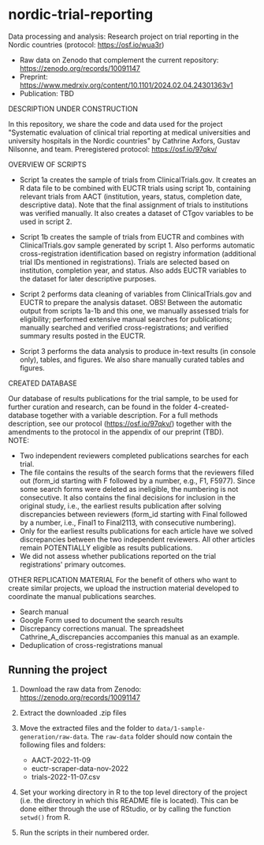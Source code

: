 # nordic-trial-reporting

Data processing and analysis: Research project on trial reporting in the Nordic countries (protocol: https://osf.io/wua3r)

- Raw data on Zenodo that complement the current repository: https://zenodo.org/records/10091147
- Preprint: https://www.medrxiv.org/content/10.1101/2024.02.04.24301363v1
- Publication: TBD

DESCRIPTION UNDER CONSTRUCTION

In this repository, we share the code and data used for the project "Systematic evaluation of clinical trial reporting at medical universities and university hospitals in the Nordic countries" by Cathrine Axfors, Gustav Nilsonne, and team. Preregistered protocol: https://osf.io/97qkv/

OVERVIEW OF SCRIPTS

- Script 1a creates the sample of trials from ClinicalTrials.gov. It creates an R data file to be combined with EUCTR trials using script 1b, containing relevant trials from AACT (institution, years, status, completion date, descriptive data). Note that the final assignment of trials to institutions was verified manually. It also creates a dataset of CTgov variables to be used in script 2.

- Script 1b creates the sample of trials from EUCTR and combines with ClinicalTrials.gov sample generated by script 1. Also performs automatic cross-registration identification based on registry information (additional trial IDs mentioned in registrations). Trials are selected based on institution, completion year, and status. Also adds EUCTR variables to the dataset for later descriptive purposes.

- Script 2 performs data cleaning of variables from ClinicalTrials.gov and EUCTR to prepare the analysis dataset.
  OBS! Between the automatic output from scripts 1a-1b and this one, we manually assessed trials for eligibility; performed extensive manual searches for publications; manually searched and verified cross-registrations; and verified summary results posted in the EUCTR.

- Script 3 performs the data analysis to produce in-text results (in console only), tables, and figures. We also share manually curated tables and figures.

CREATED DATABASE

Our database of results publications for the trial sample, to be used for further curation and research, can be found in the folder 4-created-database together with a variable description. For a full methods description, see our protocol (https://osf.io/97qkv/) together with the amendments to the protocol in the appendix of our preprint (TBD).  
NOTE:

- Two independent reviewers completed publications searches for each trial.
- The file contains the results of the search forms that the reviewers filled out (form_id starting with F followed by a number, e.g., F1, F5977). Since some search forms were deleted as ineligible, the numbering is not consecutive. It also contains the final decisions for inclusion in the original study, i.e., the earliest results publication after solving discrepancies between reviewers (form_id starting with Final followed by a number, i.e., Final1 to Final2113, with consecutive numbering).
- Only for the earliest results publications for each article have we solved discrepancies between the two independent reviewers. All other articles remain POTENTIALLY eligible as results publications.
- We did not assess whether publications reported on the trial registrations' primary outcomes.

OTHER REPLICATION MATERIAL
For the benefit of others who want to create similar projects, we upload the instruction material developed to coordinate the manual publications searches.

- Search manual
- Google Form used to document the search results
- Discrepancy corrections manual. The spreadsheet Cathrine_A_discrepancies accompanies this manual as an example.
- Deduplication of cross-registrations manual

## Running the project

1. Download the raw data from Zenodo: https://zenodo.org/records/10091147
2. Extract the downloaded .zip files
3. Move the extracted files and the folder to `data/1-sample-generation/raw-data`. The `raw-data` folder should now contain the following files and folders:

   - AACT-2022-11-09
   - euctr-scraper-data-nov-2022
   - trials-2022-11-07.csv

4. Set your working directory in R to the top level directory of the project (i.e. the directory in which this README file is located). This can be done either through the use of RStudio, or by calling the function `setwd()` from R.
5. Run the scripts in their numbered order.
